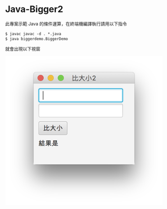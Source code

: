 # Java-Bigger2

此專案示範 Java 的條件運算，在終端機編譯執行請用以下指令

```
$ javac javac -d . *.java
$ java biggerdemo.BiggerDemo
```

就會出現以下視窗

![image](https://github.com/kaichingchang/Java-Bigger2/blob/master/demo4.png)
